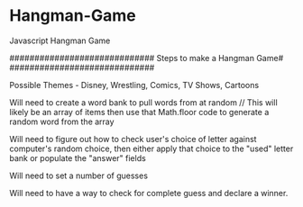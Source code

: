 # Hangman-Game
Javascript Hangman Game 

#############################
Steps to make a Hangman Game#
#############################

Possible Themes - Disney, Wrestling, Comics, TV Shows, Cartoons

Will need to create a word bank to pull words from at random
// This will likely be an array of items then use that Math.floor code to generate a random word from the array


Will need to figure out how to check user's choice of letter against computer's random choice, then either apply that choice to the "used" letter bank or populate the "answer" fields



Will need to set a number of guesses

Will need to have a way to check for complete guess and declare a winner.


